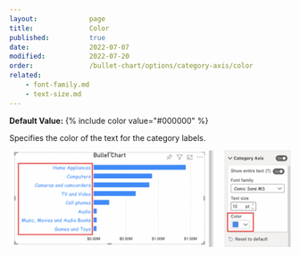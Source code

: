 ```yaml
---
layout:             page
title:              Color
published:          true
date:               2022-07-07
modified:   	    2022-07-20
order:              /bullet-chart/options/category-axis/color
related:
    - font-family.md
    - text-size.md
---
```

**Default Value:** 
{% include color value="#000000" %}

Specifies the color of the text for the category labels.

<img src="images/category-axis-color.png" width="700">